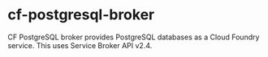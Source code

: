# cf-postgresql-broker
CF PostgreSQL broker provides PostgreSQL databases as a Cloud Foundry service. This uses Service Broker API v2.4.
